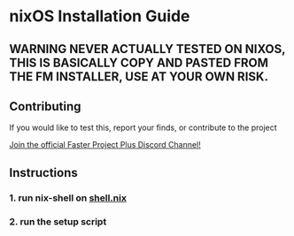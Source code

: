 # nixOS Installation Guide

## WARNING NEVER ACTUALLY TESTED ON NIXOS, THIS IS BASICALLY COPY AND PASTED FROM THE FM INSTALLER, USE AT YOUR OWN RISK.

## Contributing
If you would like to test this, report your finds, or contribute to the project 

[Join the official Faster Project Plus Discord Channel!](https://discord.gg/ZHYxnFp)

## Instructions
### 1. run nix-shell on [shell.nix](./shell.nix)

### 2. run the setup script

